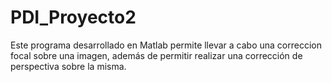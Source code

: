 # PDI_Proyecto2
Este programa desarrollado en Matlab permite llevar a cabo una correccion focal sobre una imagen, además de permitir realizar una corrección de perspectiva sobre la misma.
